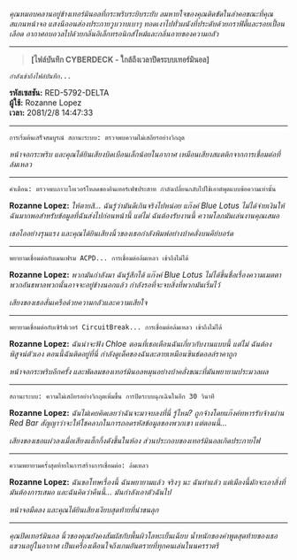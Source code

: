 _คุณหมอบคลานอยู่ข้างเทอร์มินอลที่กระพริบระยิบระยับ ลมหายใจของคุณติดขัดในลำคอขณะที่คุณสแกนหน้าจอ แสงนีออนส่องประกายวูบวาบเบาๆ ทอดเงาไปทั่วผนังที่ประดับด้วยกราฟิตี้และรอยเปื้อนเลือด อากาศอบอวลไปด้วยกลิ่นอิเล็กทรอนิกส์ไหม้และกลิ่นอายของความกลัว_

---

> **[ไฟล์บันทึก CYBERDECK - ใกล้ถึงเวลาปิดระบบเทอร์มินอล]**

_`กำลังเข้าถึงไฟล์บันทึก...`_

**รหัสเซสชัน:** RED-5792-DELTA  
**ผู้ใช้:** Rozanne Lopez  
**เวลา:** 2081/2/8 14:47:33

---

`การเริ่มต้นเสร็จสมบูรณ์ สถานะระบบ: ตรวจพบความไม่เสถียรอย่างวิกฤต`

_หน้าจอกระพริบ และคุณได้ยินเสียงบิดเบือนเล็กน้อยในอากาศ เหมือนเสียงสแตติกจากการเชื่อมต่อที่ล้มเหลว_

---

`คำเตือน: ตรวจพบภาวะโอเวอร์โหลดของอินเทอร์เฟซประสาท กำลังเปลี่ยนกลับไปใช้เอาต์พุตแบบข้อความเท่านั้น`

**Rozanne Lopez:** _ให้ตายสิ... ฉันรู้ว่ามันดีเกินจริงไปหน่อย แก๊งค์ Blue Lotus ไม่ได้จ่ายเงินให้ฉันมากพอสำหรับข้อมูลที่ฉันส่งไปก่อนหน้านี้ แต่ไม่ ฉันต้องรับงานนี้ ความโลภมันเล่นงานคุณเสมอ_

_เธอไออย่างรุนแรง และคุณได้ยินเสียงนิ้วของเธอกำลังพิมพ์อย่างบ้าคลั่งบนคีย์บอร์ด_

---

`พยายามเชื่อมต่อกับเมนเฟรม ACPD... การเชื่อมต่อล้มเหลว เข้าถึงไม่ได้`

**Rozanne Lopez:** _พวกมันกำลังมา ฉันรู้สึกได้ แก๊งค์ Blue Lotus ไม่ได้ขึ้นชื่อเรื่องความเมตตา พวกอันธพาลพวกนั้นอาจจะอยู่ข้างนอกแล้ว กำลังรอที่จะจบสิ่งที่พวกมันเริ่มไว้_

_เสียงของเธอสั่นเครือด้วยความกลัวและความเสียใจ_

---

`พยายามเชื่อมต่อกับเซิร์ฟเวอร์ CircuitBreak... การเชื่อมต่อล้มเหลว เข้าถึงไม่ได้`

**Rozanne Lopez:** _ฉันน่าจะฟัง Chloe ตอนที่เธอเตือนฉันเกี่ยวกับงานแบบนี้ แต่ไม่ ฉันต้องพิสูจน์ตัวเอง ตอนนี้ฉันติดอยู่ที่นี่ กำลังดูเด็คของฉันละลายเหมือนซินธ์ดอลล์ราคาถูก_

_หน้าจอกระพริบอีกครั้ง และพัดลมของเทอร์มินอลหมุนอย่างบ้าคลั่งขณะที่มันพยายามประมวลผล_

---

`สถานะระบบ: ความไม่เสถียรอย่างวิกฤตเพิ่มขึ้น การปิดระบบฉุกเฉินในอีก 30 วินาที`

**Rozanne Lopez:** _ฉันไม่เคยคิดเลยว่าฉันจะมาจบลงที่นี่ รู้ไหม? ถูกจ้างโดยแก๊งค์ทหารรับจ้างผ่าน Red Bar สัญญาว่าจะให้โชคลาภในการถอดรหัสข้อมูลของพวกเขา แต่ตอนนี้..._

_เสียงของเธอแผ่วลงเมื่อเสียงแฮ็กกิ้งดังขึ้นในห้อง ส่วนประกอบของเทอร์มินอลเกิดประกายไฟ_

---

`ความพยายามครั้งสุดท้ายในการสร้างการเชื่อมต่อ: ล้มเหลว`

**Rozanne Lopez:** _ฉันขอโทษเรื่องนี้ ฉันพยายามแล้ว จริงๆ นะ ฉันทำแล้ว แต่เมืองนี้มักจะเอาสิ่งที่มันต้องการเสมอ และฉันคิดว่าคืนนี้... มันกำลังเอาตัวฉันไป_

_หน้าจอมืดลง และคุณได้ยินเสียงเงียบสุดท้ายที่น่าขนลุก_

---

_คุณปิดเทอร์มินอล นิ้วของคุณยังคงสัมผัสกับพื้นผิวโลหะเย็นเฉียบ น้ำหนักของคำพูดสุดท้ายของเธอแขวนอยู่ในอากาศ เป็นเครื่องเตือนใจถึงเกมอันตรายที่ทุกคนเล่นในนครราตรี_
